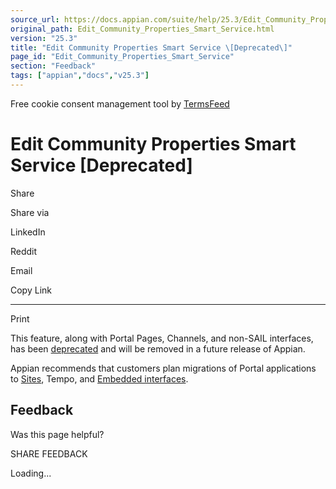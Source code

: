 ```yaml
---
source_url: https://docs.appian.com/suite/help/25.3/Edit_Community_Properties_Smart_Service.html
original_path: Edit_Community_Properties_Smart_Service.html
version: "25.3"
title: "Edit Community Properties Smart Service \[Deprecated\]"
page_id: "Edit_Community_Properties_Smart_Service"
section: "Feedback"
tags: ["appian","docs","v25.3"]
---
```



Free cookie consent management tool by [TermsFeed](https://www.termsfeed.com/)

# Edit Community Properties Smart Service \[Deprecated\]

Share

Share via

LinkedIn

Reddit

Email

Copy Link

* * *

Print

This feature, along with Portal Pages, Channels, and non-SAIL interfaces, has been [deprecated](Deprecated_Features.html) and will be removed in a future release of Appian.

Appian recommends that customers plan migrations of Portal applications to [Sites](Sites.html), Tempo, and [Embedded interfaces](Embedded_Interfaces.html).

## Feedback

Was this page helpful?

SHARE FEEDBACK

Loading...